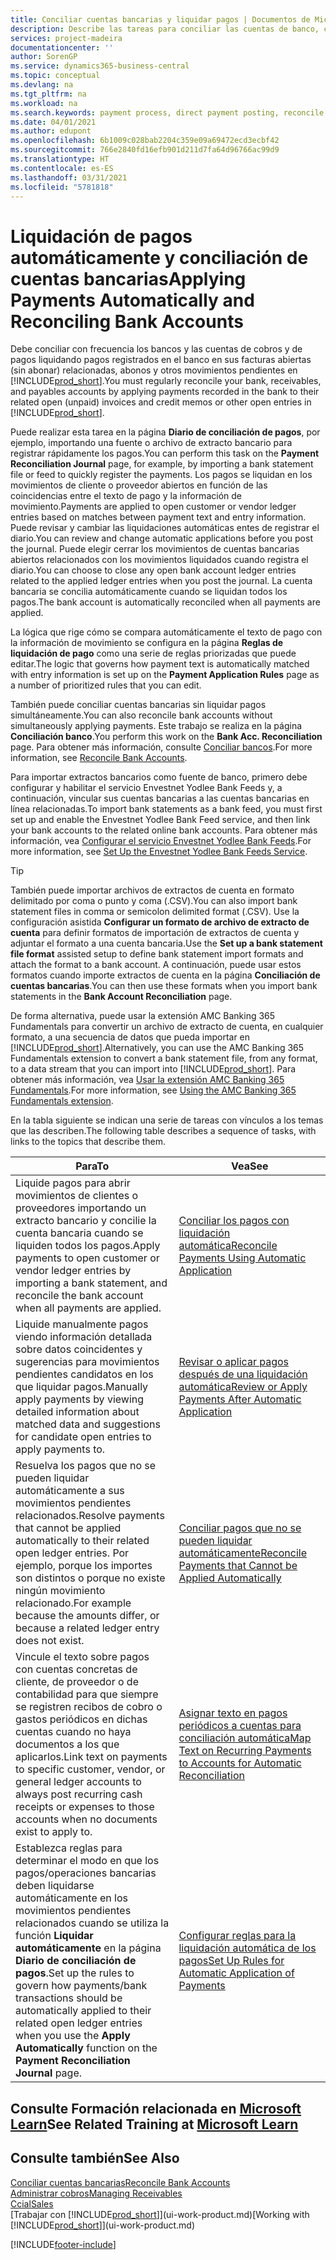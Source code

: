 ```yaml
---
title: Conciliar cuentas bancarias y liquidar pagos | Documentos de Microsoft
description: Describe las tareas para conciliar las cuentas de banco, cobros y pagos, registrar recibos de efectivo o gastos, y liquidar los pagos automáticamente.
services: project-madeira
documentationcenter: ''
author: SorenGP
ms.service: dynamics365-business-central
ms.topic: conceptual
ms.devlang: na
ms.tgt_pltfrm: na
ms.workload: na
ms.search.keywords: payment process, direct payment posting, reconcile payment, expenses, cash receipts
ms.date: 04/01/2021
ms.author: edupont
ms.openlocfilehash: 6b1009c028bab2204c359e09a69472ecd3ecbf42
ms.sourcegitcommit: 766e2840fd16efb901d211d7fa64d96766ac99d9
ms.translationtype: HT
ms.contentlocale: es-ES
ms.lasthandoff: 03/31/2021
ms.locfileid: "5781818"
---
```

# <a name="applying-payments-automatically-and-reconciling-bank-accounts"></a><span data-ttu-id="bba25-103">Liquidación de pagos automáticamente y conciliación de cuentas bancarias</span><span class="sxs-lookup"><span data-stu-id="bba25-103">Applying Payments Automatically and Reconciling Bank Accounts</span></span>
<span data-ttu-id="bba25-104">Debe conciliar con frecuencia los bancos y las cuentas de cobros y de pagos liquidando pagos registrados en el banco en sus facturas abiertas (sin abonar) relacionadas, abonos y otros movimientos pendientes en [!INCLUDE[prod_short](includes/prod_short.md)].</span><span class="sxs-lookup"><span data-stu-id="bba25-104">You must regularly reconcile your bank, receivables, and payables accounts by applying payments recorded in the bank to their related open (unpaid) invoices and credit memos or other open entries in [!INCLUDE[prod_short](includes/prod_short.md)].</span></span>  

<span data-ttu-id="bba25-105">Puede realizar esta tarea en la página **Diario de conciliación de pagos**, por ejemplo, importando una fuente o archivo de extracto bancario para registrar rápidamente los pagos.</span><span class="sxs-lookup"><span data-stu-id="bba25-105">You can perform this task on the **Payment Reconciliation Journal** page, for example, by importing a bank statement file or feed to quickly register the payments.</span></span> <span data-ttu-id="bba25-106">Los pagos se liquidan en los movimientos de cliente o proveedor abiertos en función de las coincidencias entre el texto de pago y la información de movimiento.</span><span class="sxs-lookup"><span data-stu-id="bba25-106">Payments are applied to open customer or vendor ledger entries based on matches between payment text and entry information.</span></span> <span data-ttu-id="bba25-107">Puede revisar y cambiar las liquidaciones automáticas entes de registrar el diario.</span><span class="sxs-lookup"><span data-stu-id="bba25-107">You can review and change automatic applications before you post the journal.</span></span> <span data-ttu-id="bba25-108">Puede elegir cerrar los movimientos de cuentas bancarias abiertos relacionados con los movimientos liquidados cuando registra el diario.</span><span class="sxs-lookup"><span data-stu-id="bba25-108">You can choose to close any open bank account ledger entries related to the applied ledger entries when you post the journal.</span></span> <span data-ttu-id="bba25-109">La cuenta bancaria se concilia automáticamente cuando se liquidan todos los pagos.</span><span class="sxs-lookup"><span data-stu-id="bba25-109">The bank account is automatically reconciled when all payments are applied.</span></span>

<span data-ttu-id="bba25-110">La lógica que rige cómo se compara automáticamente el texto de pago con la información de movimiento se configura en la página **Reglas de liquidación de pago** como una serie de reglas priorizadas que puede editar.</span><span class="sxs-lookup"><span data-stu-id="bba25-110">The logic that governs how payment text is automatically matched with entry information is set up on the **Payment Application Rules** page as a number of prioritized rules that you can edit.</span></span>

<span data-ttu-id="bba25-111">También puede conciliar cuentas bancarias sin liquidar pagos simultáneamente.</span><span class="sxs-lookup"><span data-stu-id="bba25-111">You can also reconcile bank accounts without simultaneously applying payments.</span></span> <span data-ttu-id="bba25-112">Este trabajo se realiza en la página **Conciliación banco**.</span><span class="sxs-lookup"><span data-stu-id="bba25-112">You perform this work on the **Bank Acc. Reconciliation** page.</span></span> <span data-ttu-id="bba25-113">Para obtener más información, consulte [Conciliar bancos](bank-how-reconcile-bank-accounts-separately.md).</span><span class="sxs-lookup"><span data-stu-id="bba25-113">For more information, see [Reconcile Bank Accounts](bank-how-reconcile-bank-accounts-separately.md).</span></span>   

<span data-ttu-id="bba25-114">Para importar extractos bancarios como fuente de banco, primero debe configurar y habilitar el servicio Envestnet Yodlee Bank Feeds y, a continuación, vincular sus cuentas bancarias a las cuentas bancarias en línea relacionadas.</span><span class="sxs-lookup"><span data-stu-id="bba25-114">To import bank statements as a bank feed, you must first set up and enable the Envestnet Yodlee Bank Feed service, and then link your bank accounts to the related online bank accounts.</span></span> <span data-ttu-id="bba25-115">Para obtener más información, vea [Configurar el servicio Envestnet Yodlee Bank Feeds](bank-how-setup-bank-statement-service.md).</span><span class="sxs-lookup"><span data-stu-id="bba25-115">For more information, see [Set Up the Envestnet Yodlee Bank Feeds Service](bank-how-setup-bank-statement-service.md).</span></span>  

> [!TIP]
> <span data-ttu-id="bba25-116">También puede importar archivos de extractos de cuenta en formato delimitado por coma o punto y coma (.CSV).</span><span class="sxs-lookup"><span data-stu-id="bba25-116">You can also import bank statement files in comma or semicolon delimited format (.CSV).</span></span> <span data-ttu-id="bba25-117">Use la configuración asistida **Configurar un formato de archivo de extracto de cuenta** para definir formatos de importación de extractos de cuenta y adjuntar el formato a una cuenta bancaria.</span><span class="sxs-lookup"><span data-stu-id="bba25-117">Use the **Set up a bank statement file format** assisted setup to define bank statement import formats and attach the format to a bank account.</span></span> <span data-ttu-id="bba25-118">A continuación, puede usar estos formatos cuando importe extractos de cuenta en la página **Conciliación de cuentas bancarias**.</span><span class="sxs-lookup"><span data-stu-id="bba25-118">You can then use these formats when you import bank statements in the **Bank Account Reconciliation** page.</span></span>

<span data-ttu-id="bba25-119">De forma alternativa, puede usar la extensión AMC Banking 365 Fundamentals para convertir un archivo de extracto de cuenta, en cualquier formato, a una secuencia de datos que pueda importar en [!INCLUDE[prod_short](includes/prod_short.md)].</span><span class="sxs-lookup"><span data-stu-id="bba25-119">Alternatively, you can use the AMC Banking 365 Fundamentals extension to convert a bank statement file, from any format, to a data stream that you can import into [!INCLUDE[prod_short](includes/prod_short.md)].</span></span> <span data-ttu-id="bba25-120">Para obtener más información, vea [Usar la extensión AMC Banking 365 Fundamentals](ui-extensions-amc-banking.md).</span><span class="sxs-lookup"><span data-stu-id="bba25-120">For more information, see [Using the AMC Banking 365 Fundamentals extension](ui-extensions-amc-banking.md).</span></span>  

<span data-ttu-id="bba25-121">En la tabla siguiente se indican una serie de tareas con vínculos a los temas que las describen.</span><span class="sxs-lookup"><span data-stu-id="bba25-121">The following table describes a sequence of tasks, with links to the topics that describe them.</span></span>  

| <span data-ttu-id="bba25-122">Para</span><span class="sxs-lookup"><span data-stu-id="bba25-122">To</span></span> | <span data-ttu-id="bba25-123">Vea</span><span class="sxs-lookup"><span data-stu-id="bba25-123">See</span></span> |
| --- | --- |
| <span data-ttu-id="bba25-124">Liquide pagos para abrir movimientos de clientes o proveedores importando un extracto bancario y concilie la cuenta bancaria cuando se liquiden todos los pagos.</span><span class="sxs-lookup"><span data-stu-id="bba25-124">Apply payments to open customer or vendor ledger entries by importing a bank statement, and reconcile the bank account when all payments are applied.</span></span> |[<span data-ttu-id="bba25-125">Conciliar los pagos con liquidación automática</span><span class="sxs-lookup"><span data-stu-id="bba25-125">Reconcile Payments Using Automatic Application</span></span>](receivables-how-reconcile-payments-auto-application.md) |
| <span data-ttu-id="bba25-126">Liquide manualmente pagos viendo información detallada sobre datos coincidentes y sugerencias para movimientos pendientes candidatos en los que liquidar pagos.</span><span class="sxs-lookup"><span data-stu-id="bba25-126">Manually apply payments by viewing detailed information about matched data and suggestions for candidate open entries to apply payments to.</span></span> |[<span data-ttu-id="bba25-127">Revisar o aplicar pagos después de una liquidación automática</span><span class="sxs-lookup"><span data-stu-id="bba25-127">Review or Apply Payments After Automatic Application</span></span>](receivables-how-review-apply-payments-auto-application.md) |
| <span data-ttu-id="bba25-128">Resuelva los pagos que no se pueden liquidar automáticamente a sus movimientos pendientes relacionados.</span><span class="sxs-lookup"><span data-stu-id="bba25-128">Resolve payments that cannot be applied automatically to their related open ledger entries.</span></span> <span data-ttu-id="bba25-129">Por ejemplo, porque los importes son distintos o porque no existe ningún movimiento relacionado.</span><span class="sxs-lookup"><span data-stu-id="bba25-129">For example because the amounts differ, or because a related ledger entry does not exist.</span></span> |[<span data-ttu-id="bba25-130">Conciliar pagos que no se pueden liquidar automáticamente</span><span class="sxs-lookup"><span data-stu-id="bba25-130">Reconcile Payments that Cannot be Applied Automatically</span></span>](receivables-how-reconcile-payments-cannot-apply-auto.md) |
| <span data-ttu-id="bba25-131">Vincule el texto sobre pagos con cuentas concretas de cliente, de proveedor o de contabilidad para que siempre se registren recibos de cobro o gastos periódicos en dichas cuentas cuando no haya documentos a los que aplicarlos.</span><span class="sxs-lookup"><span data-stu-id="bba25-131">Link text on payments to specific customer, vendor, or general ledger accounts to always post recurring cash receipts or expenses to those accounts when no documents exist to apply to.</span></span> |[<span data-ttu-id="bba25-132">Asignar texto en pagos periódicos a cuentas para conciliación automática</span><span class="sxs-lookup"><span data-stu-id="bba25-132">Map Text on Recurring Payments to Accounts for Automatic Reconciliation</span></span>](receivables-how-map-text-recurring-payments-accounts-auto-reconcilliation.md) |
|<span data-ttu-id="bba25-133">Establezca reglas para determinar el modo en que los pagos/operaciones bancarias deben liquidarse automáticamente en los movimientos pendientes relacionados cuando se utiliza la función **Liquidar automáticamente** en la página **Diario de conciliación de pagos**.</span><span class="sxs-lookup"><span data-stu-id="bba25-133">Set up the rules to govern how payments/bank transactions should be automatically applied to their related open ledger entries when you use the **Apply Automatically** function on the **Payment Reconciliation Journal** page.</span></span>|[<span data-ttu-id="bba25-134">Configurar reglas para la liquidación automática de los pagos</span><span class="sxs-lookup"><span data-stu-id="bba25-134">Set Up Rules for Automatic Application of Payments</span></span>](receivables-how-set-up-payment-application-rules.md)|

## <a name="see-related-training-at-microsoft-learn"></a><span data-ttu-id="bba25-135">Consulte Formación relacionada en [Microsoft Learn](/learn/modules/use-journals-dynamics-365-business-central/index)</span><span class="sxs-lookup"><span data-stu-id="bba25-135">See Related Training at [Microsoft Learn](/learn/modules/use-journals-dynamics-365-business-central/index)</span></span>

## <a name="see-also"></a><span data-ttu-id="bba25-136">Consulte también</span><span class="sxs-lookup"><span data-stu-id="bba25-136">See Also</span></span>
[<span data-ttu-id="bba25-137">Conciliar cuentas bancarias</span><span class="sxs-lookup"><span data-stu-id="bba25-137">Reconcile Bank Accounts</span></span>](bank-how-reconcile-bank-accounts-separately.md)  
[<span data-ttu-id="bba25-138">Administrar cobros</span><span class="sxs-lookup"><span data-stu-id="bba25-138">Managing Receivables</span></span>](receivables-manage-receivables.md)  
[<span data-ttu-id="bba25-139">Ccial</span><span class="sxs-lookup"><span data-stu-id="bba25-139">Sales</span></span>](sales-manage-sales.md)  
<span data-ttu-id="bba25-140">[Trabajar con [!INCLUDE[prod_short](includes/prod_short.md)]](ui-work-product.md)</span><span class="sxs-lookup"><span data-stu-id="bba25-140">[Working with [!INCLUDE[prod_short](includes/prod_short.md)]](ui-work-product.md)</span></span>


[!INCLUDE[footer-include](includes/footer-banner.md)]